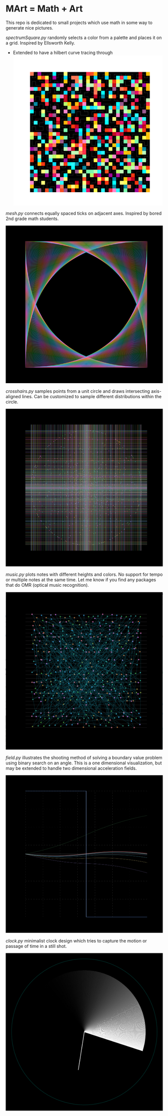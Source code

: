# MArt = Math + Art

This repo is dedicated to small projects which use math in some way to generate nice pictures.

_spectrumSquare.py_ randomly selects a color from a palette and places it on a grid. Inspired by Ellsworth Kelly.

- Extended to have a hilbert curve tracing through
![Hilbert Spectrum](spectrum_hilbert.png)

_mesh.py_ connects equally spaced ticks on adjacent axes. Inspired by bored 2nd grade math students.

![4 corners](mesh_4_corners_bg.png)

_crosshairs.py_ samples points from a unit circle and draws intersecting axis-aligned lines. Can be customized to sample different distributions within the circle.

![Gaussian Crosshairs](CH_gaussian_clipping.png)

_music.py_ plots notes with different heights and colors. No support for tempo or multiple notes at the same time. Let me know if you find any packages that do OMR (optical music recognition).

![Random Music](music_random3.png)

_field.py_ illustrates the shooting method of solving a boundary value problem using binary search on an angle. This is a one dimensional visualization, but may be extended to handle two dimensional acceleration fields.

![Reverse Heaviside Field](field_reverse_heaviside.png)

_clock.py_ minimalist clock design which tries to capture the motion or passage of time in a still shot.

![Clock](clock_teal.png)
